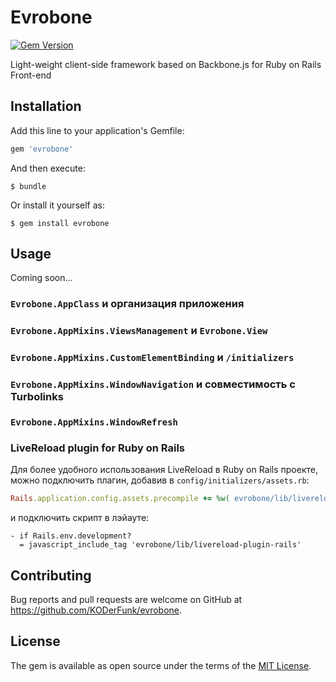 # Evrobone

[![Gem Version](https://badge.fury.io/rb/evrobone.svg)](http://badge.fury.io/rb/evrobone)

Light-weight client-side framework based on Backbone.js for Ruby on Rails Front-end

## Installation

Add this line to your application's Gemfile:

```ruby
gem 'evrobone'
```

And then execute:

    $ bundle

Or install it yourself as:

    $ gem install evrobone

## Usage

Coming soon...

### `Evrobone.AppClass` и организация приложения

### `Evrobone.AppMixins.ViewsManagement` и `Evrobone.View`

### `Evrobone.AppMixins.CustomElementBinding` и `/initializers`

### `Evrobone.AppMixins.WindowNavigation` и совместимость с Turbolinks

### `Evrobone.AppMixins.WindowRefresh`

### LiveReload plugin for Ruby on Rails

Для более удобного использования LiveReload в Ruby on Rails проекте, можно подключить плагин, добавив в `config/initializers/assets.rb`:
```ruby
Rails.application.config.assets.precompile += %w( evrobone/lib/livereload-plugin-rails.js ) if Rails.env.development?
```
и подключить скрипт в лэйауте:
```haml
- if Rails.env.development?
  = javascript_include_tag 'evrobone/lib/livereload-plugin-rails'
```

## Contributing

Bug reports and pull requests are welcome on GitHub at https://github.com/KODerFunk/evrobone.

## License

The gem is available as open source under the terms of the [MIT License](http://opensource.org/licenses/MIT).

